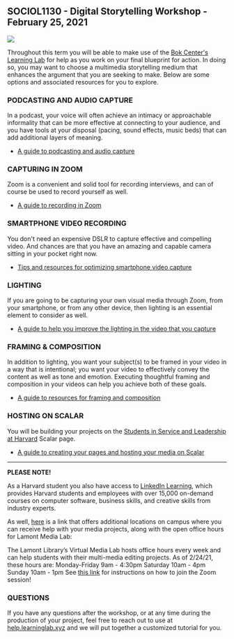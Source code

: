 ## SOCIOL1130 - Digital Storytelling Workshop - February 25, 2021

![](https://files.slack.com/files-pri/T0HTW3H0V-F01PDKUP7A8/20180308_003_soc130_broll_5da_055_13210612.png?pub_secret=fead2ecb63)

Throughout this term you will be able to make use of the [Bok Center's Learning Lab](https://bokcenter.harvard.edu/learning-lab) for help as you work on your final blueprint for action. In doing so, you may want to choose a multimedia storytelling medium that enhances the argument that you are seeking to make. Below are some options and associated resources for you to explore.

### PODCASTING AND AUDIO CAPTURE

In a podcast, your voice will often achieve an intimacy or approachable informality that can be more effective at connecting to your audience, and you have tools at your disposal (pacing, sound effects, music beds) that can add additional layers of meaning.

* [A guide to podcasting and audio capture](http://resources.learninglab.xyz/simple/projects/SOCIOL1130/Podcasting)



### CAPTURING IN ZOOM

Zoom is a convenient and solid tool for recording interviews, and can of course be used to record yourself as well.

* [A guide to recording in Zoom](http://resources.learninglab.xyz/simple/projects/SOCIOL1130/recording-in-Zoom)

### SMARTPHONE VIDEO RECORDING

You don't need an expensive DSLR to capture effective and compelling video. And chances are that you have an amazing and capable camera sitting in your pocket right now.

* [Tips and resources for optimizing smartphone video capture](http://resources.learninglab.xyz/simple/projects/SOCIOL1130/Smartphone-Video)

### LIGHTING

If you are going to be capturing your own visual media through Zoom, from your smartphone, or from any other device, then lighting is an essential element to consider as well.

* [A guide to help you improve the lighting in the video that you capture](http://resources.learninglab.xyz/simple/projects/SOCIOL1130/Lighting)

### FRAMING & COMPOSITION

In addition to lighting, you want your subject(s) to be framed in your video in a way that is intentional; you want your video to effectively convey the content as well as tone and emotion. Executing thoughtful framing and composition in your videos can help you achieve both of these goals.

* [A guide to resources for framing and composition](http://resources.learninglab.xyz/simple/projects/SOCIOL1130/Framing-Composition)

### HOSTING ON SCALAR
You will be building your projects on the [Students in Service and Leadership at Harvard](https://scalar.fas.harvard.edu/studentpower/index) Scalar page.
* [A guide to creating your pages and hosting your media on Scalar](http://resources.learninglab.xyz/simple/projects/SOCIOL1130/scalar-support)

___

**PLEASE NOTE!**

As a Harvard student you also have access to [LinkedIn Learning](https://linkedinlearning.harvard.edu/), which provides Harvard students and employees with over 15,000 on-demand courses on computer software, business skills, and creative skills from industry experts.

As well, [here](https://sites.google.com/g.harvard.edu/mediaresources/home) is a link that offers additional locations on campus where you can receive help with your media projects, along with the open office hours for Lamont Media Lab:

The Lamont Library’s Virtual Media Lab hosts office hours every week and can help students with their multi-media editing projects. As of 2/24/21, these hours are:
Monday-Friday 9am - 4:30pm
Saturday 10am - 4pm
Sunday 10am - 1pm
See [this link](https://docs.google.com/document/d/e/2PACX-1vSIjnbTxgMgXrl6_B7JOqv_p2abGoQNRa6ZOAxnxEz4bV3Gx0kUPXYgi-IZ2tZt2JdUmq1b7BONw0wP/pub) for instructions on how to join the Zoom session!

### QUESTIONS
If you have any questions after the workshop, or at any time during the production of your project, feel free to reach out to use at [help.learninglab.xyz](http://help.learninglab.xyz) and we will put together a customized tutorial for you.
